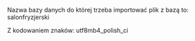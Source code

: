 Nazwa bazy danych do której trzeba importować plik z bazą to: salonfryzjerski

Z kodowaniem znaków: utf8mb4_polish_ci
